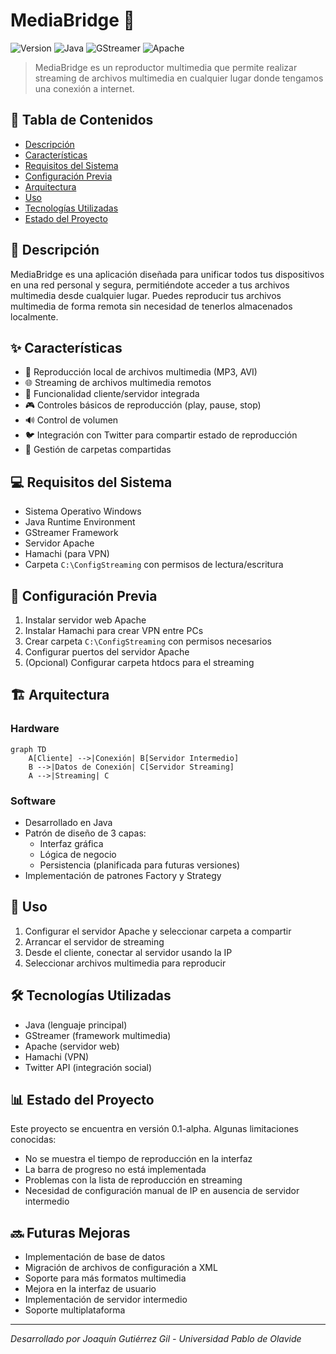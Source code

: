 # MediaBridge 🎵 

![Version](https://img.shields.io/badge/version-0.1--alpha-blue)
![Java](https://img.shields.io/badge/Java-Required-red)
![GStreamer](https://img.shields.io/badge/GStreamer-Required-green)
![Apache](https://img.shields.io/badge/Apache-Required-orange)

> MediaBridge es un reproductor multimedia que permite realizar streaming de archivos multimedia en cualquier lugar donde tengamos una conexión a internet.

## 📑 Tabla de Contenidos
- [Descripción](#-descripción)
- [Características](#-características)
- [Requisitos del Sistema](#-requisitos-del-sistema)
- [Configuración Previa](#-configuración-previa)
- [Arquitectura](#-arquitectura)
- [Uso](#-uso)
- [Tecnologías Utilizadas](#-tecnologías-utilizadas)
- [Estado del Proyecto](#-estado-del-proyecto)

## 📝 Descripción

MediaBridge es una aplicación diseñada para unificar todos tus dispositivos en una red personal y segura, permitiéndote acceder a tus archivos multimedia desde cualquier lugar. Puedes reproducir tus archivos multimedia de forma remota sin necesidad de tenerlos almacenados localmente.

## ✨ Características

- 🎵 Reproducción local de archivos multimedia (MP3, AVI)
- 🌐 Streaming de archivos multimedia remotos
- 🔄 Funcionalidad cliente/servidor integrada
- 🎮 Controles básicos de reproducción (play, pause, stop)
- 🔊 Control de volumen
- 🐦 Integración con Twitter para compartir estado de reproducción
- 📁 Gestión de carpetas compartidas

## 💻 Requisitos del Sistema

- Sistema Operativo Windows
- Java Runtime Environment
- GStreamer Framework
- Servidor Apache
- Hamachi (para VPN)
- Carpeta `C:\ConfigStreaming` con permisos de lectura/escritura

## 🔧 Configuración Previa

1. Instalar servidor web Apache
2. Instalar Hamachi para crear VPN entre PCs
3. Crear carpeta `C:\ConfigStreaming` con permisos necesarios
4. Configurar puertos del servidor Apache
5. (Opcional) Configurar carpeta htdocs para el streaming

## 🏗 Arquitectura

### Hardware
```mermaid
graph TD
    A[Cliente] -->|Conexión| B[Servidor Intermedio]
    B -->|Datos de Conexión| C[Servidor Streaming]
    A -->|Streaming| C
```

### Software
- Desarrollado en Java
- Patrón de diseño de 3 capas:
  - Interfaz gráfica
  - Lógica de negocio
  - Persistencia (planificada para futuras versiones)
- Implementación de patrones Factory y Strategy

## 🚀 Uso

1. Configurar el servidor Apache y seleccionar carpeta a compartir
2. Arrancar el servidor de streaming
3. Desde el cliente, conectar al servidor usando la IP
4. Seleccionar archivos multimedia para reproducir

## 🛠 Tecnologías Utilizadas

- Java (lenguaje principal)
- GStreamer (framework multimedia)
- Apache (servidor web)
- Hamachi (VPN)
- Twitter API (integración social)

## 📊 Estado del Proyecto

Este proyecto se encuentra en versión 0.1-alpha. Algunas limitaciones conocidas:

- No se muestra el tiempo de reproducción en la interfaz
- La barra de progreso no está implementada
- Problemas con la lista de reproducción en streaming
- Necesidad de configuración manual de IP en ausencia de servidor intermedio

## 🔜 Futuras Mejoras

- Implementación de base de datos
- Migración de archivos de configuración a XML
- Soporte para más formatos multimedia
- Mejora en la interfaz de usuario
- Implementación de servidor intermedio
- Soporte multiplataforma

---

*Desarrollado por Joaquín Gutiérrez Gil - Universidad Pablo de Olavide*
